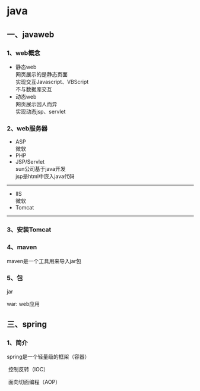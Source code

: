 # java

## 一、javaweb

### 1、web概念

+ 静态web  
    网页展示的是静态页面  
    实现交互Javascript、VBScript  
    不与数据库交互  
+ 动态web  
    网页展示因人而异  
    实现动态jsp、servlet  

### 2、web服务器
+ ASP   
    微软
+ PHP
+ JSP/Servlet  
    sun公司基于java开发  
    jsp是html中嵌入java代码
---
+ IIS  
    微软
+ Tomcat
---

### 3、安装Tomcat

### 4、maven

maven是一个工具用来导入jar包

### 5、包

jar

war: web应用

## 三、spring

### 1、简介

spring是一个轻量级的框架（容器）	

​		控制反转（IOC）

​		面向切面编程（AOP）



